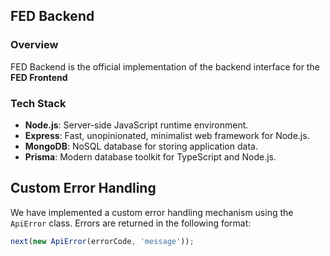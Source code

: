 ## FED Backend 

### Overview
FED Backend is the official implementation of the backend interface for the **FED Frontend** 


### Tech Stack

- **Node.js**: Server-side JavaScript runtime environment.
- **Express**: Fast, unopinionated, minimalist web framework for Node.js.
- **MongoDB**: NoSQL database for storing application data.
- **Prisma**: Modern database toolkit for TypeScript and Node.js.


## Custom Error Handling
We have implemented a custom error handling mechanism using the `ApiError` class. Errors are returned in the following format:
```javascript
next(new ApiError(errorCode, 'message'));
